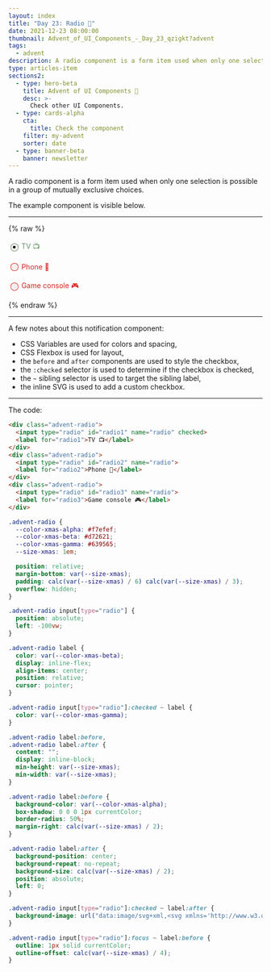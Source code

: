 ```yaml
---
layout: index
title: "Day 23: Radio 📱"
date: 2021-12-23 08:00:00
thumbnail: Advent_of_UI_Components_-_Day_23_qzigkt?advent
tags:
  - advent
description: A radio component is a form item used when only one selection is possible in a group of mutually exclusive choices.
type: articles-item
sections2:
  - type: hero-beta
    title: Advent of UI Components 🎄
    desc: >-
      Check other UI Components.
  - type: cards-alpha
    cta:
      title: Check the component
    filter: my-advent
    sorter: date
  - type: banner-beta
    banner: newsletter
---
```


A radio component is a form item used when only one selection is possible in a group of mutually exclusive choices.

The example component is visible below.

---

{% raw %}
<div class="advent-radio">
  <input type="radio" id="radio1" name="radio" checked>
  <label for="radio1">TV 📺</label>
</div>
<div class="advent-radio">
  <input type="radio" id="radio2" name="radio">
  <label for="radio2">Phone 📱</label>
</div>
<div class="advent-radio">
  <input type="radio" id="radio3" name="radio">
  <label for="radio3">Game console 🎮</label>
</div>
<style>
.advent-radio {
  --color-xmas-alpha: #f7efef;
  --color-xmas-beta: #d72621;
  --color-xmas-gamma: #639565;
  --size-xmas: 1em;
  position: relative;
  margin-bottom: var(--size-xmas);
  padding: calc(var(--size-xmas) / 6) calc(var(--size-xmas) / 3);
  overflow: hidden;
}
.advent-radio input[type="radio"] {
  position: absolute;
  left: -100vw;
}
.advent-radio label {
  color: var(--color-xmas-beta);
  display: inline-flex;
  align-items: center;
  position: relative;
  cursor: pointer;
}
.advent-radio input[type="radio"]:checked ~ label {
  color: var(--color-xmas-gamma);
}
.advent-radio label:before,
.advent-radio label:after {
  content: "";
  display: inline-block;
  min-height: var(--size-xmas);
  min-width: var(--size-xmas);
}
.advent-radio label:before {
  background-color: var(--color-xmas-alpha);
  box-shadow: 0 0 0 1px currentColor;
  border-radius: 50%;
  margin-right: calc(var(--size-xmas) / 2);
}
.advent-radio label:after {
  background-position: center;
  background-repeat: no-repeat;
  background-size: calc(var(--size-xmas) / 2);
  position: absolute;
  left: 0;
}
.advent-radio input[type="radio"]:checked ~ label:after {
  background-image: url("data:image/svg+xml,<svg xmlns='http://www.w3.org/2000/svg' width='12' height='12' viewBox='-4 -4 8 8'><circle r='3'/></svg>");
}
.advent-radio input[type="radio"]:focus ~ label:before {
  outline: 1px solid currentColor;
  outline-offset: calc(var(--size-xmas) / 4);
}
</style>
{% endraw %}

---

A few notes about this notification component:

- CSS Variables are used for colors and spacing,
- CSS Flexbox is used for layout,
- the `before` and `after` components are used to style the checkbox,
- the `:checked` selector is used to determine if the checkbox is checked,
- the `~` sibling selector is used to target the sibling label,
- the inline SVG is used to add a custom checkbox.


---

The code:

```html
<div class="advent-radio">
  <input type="radio" id="radio1" name="radio" checked>
  <label for="radio1">TV 📺</label>
</div>
<div class="advent-radio">
  <input type="radio" id="radio2" name="radio">
  <label for="radio2">Phone 📱</label>
</div>
<div class="advent-radio">
  <input type="radio" id="radio3" name="radio">
  <label for="radio3">Game console 🎮</label>
</div>
```

```css
.advent-radio {
  --color-xmas-alpha: #f7efef;
  --color-xmas-beta: #d72621;
  --color-xmas-gamma: #639565;
  --size-xmas: 1em;

  position: relative;
  margin-bottom: var(--size-xmas);
  padding: calc(var(--size-xmas) / 6) calc(var(--size-xmas) / 3);
  overflow: hidden;
}

.advent-radio input[type="radio"] {
  position: absolute;
  left: -100vw;
}

.advent-radio label {
  color: var(--color-xmas-beta);
  display: inline-flex;
  align-items: center;
  position: relative;
  cursor: pointer;
}

.advent-radio input[type="radio"]:checked ~ label {
  color: var(--color-xmas-gamma);
}

.advent-radio label:before,
.advent-radio label:after {
  content: "";
  display: inline-block;
  min-height: var(--size-xmas);
  min-width: var(--size-xmas);
}

.advent-radio label:before {
  background-color: var(--color-xmas-alpha);
  box-shadow: 0 0 0 1px currentColor;
  border-radius: 50%;
  margin-right: calc(var(--size-xmas) / 2);
}

.advent-radio label:after {
  background-position: center;
  background-repeat: no-repeat;
  background-size: calc(var(--size-xmas) / 2);
  position: absolute;
  left: 0;
}

.advent-radio input[type="radio"]:checked ~ label:after {
  background-image: url("data:image/svg+xml,<svg xmlns='http://www.w3.org/2000/svg' width='12' height='12' viewBox='-4 -4 8 8'><circle r='3'/></svg>");
}

.advent-radio input[type="radio"]:focus ~ label:before {
  outline: 1px solid currentColor;
  outline-offset: calc(var(--size-xmas) / 4);
}
```
